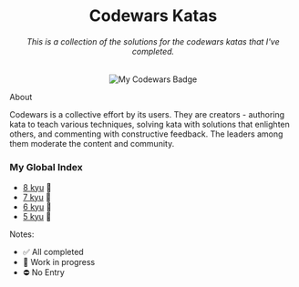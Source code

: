 <h1 align="center">Codewars Katas</h1>

<h6 align="center">
  This is a collection of the solutions for the codewars katas that I've completed.
</h6>

<p align="center">
  <img src="https://www.codewars.com/users/dyarawilliams/badges/large" alt="My Codewars Badge"/>
</p

## About 
Codewars is a collective effort by its users. They are creators - authoring kata to teach various techniques, solving kata with solutions that enlighten others, and commenting with constructive feedback. The leaders among them moderate the content and community.

### My Global Index
- [8 kyu](https://github.com/dyarawilliams/codewars-katas/tree/main/8-kyu) 🚧
- [7 kyu](https://github.com/dyarawilliams/codewars-katas/tree/main/7-kyu) 🚧
- [6 kyu](https://github.com/dyarawilliams/codewars-katas/tree/main/6-kyu) 🚧
- [5 kyu](https://github.com/dyarawilliams/codewars-katas/tree/main/5-kyu) 🚧

Notes:

- ✅ All completed
- 🚧 Work in progress
- ⛔ No Entry
